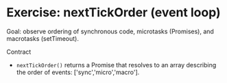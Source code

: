 # Exercise: nextTickOrder (event loop)

Goal: observe ordering of synchronous code, microtasks (Promises), and macrotasks (setTimeout).

Contract
- `nextTickOrder()` returns a Promise that resolves to an array describing the order of events: ['sync','micro','macro'].
